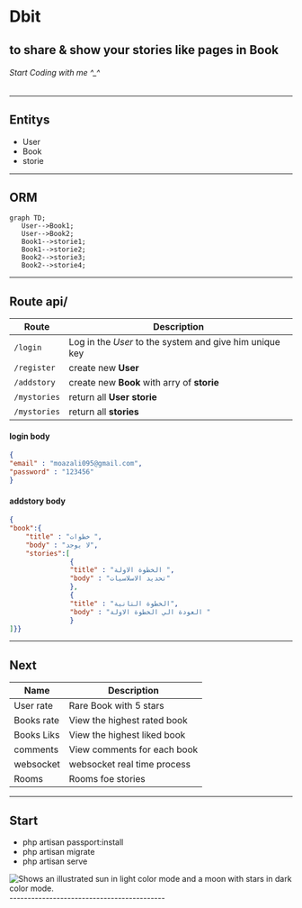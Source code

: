 # Dbit
## to share & show your stories like pages in Book
###### Start Coding with me ^_^
--------------------------------------------
 ## Entitys
- User
- Book
- storie
 ------------------------------------------
 ## ORM
 ```mermaid
graph TD;
    User-->Book1;
    User-->Book2;
    Book1-->storie1;
    Book1-->storie2;
    Book2-->storie3;
    Book2-->storie4;
```
-------------------------------------------
## Route api/
| Route | Description |
| --- | --- |
| `/login` | Log in the *User* to the system and give him unique key |
| `/register` | create new **User**  |
| `/addstory` | create new **Book** with arry of **storie**  |
| `/mystories` | return all **User**  **storie**  |  
| `/mystories` | return all **stories**  | 

#### login body
```json
{
"email" : "moazali095@gmail.com",
"password" : "123456"
}
```

#### addstory body
 
```json
{  
"book":{
    "title" : "خطوات ",
    "body" : "لا يوجد",
    "stories":[ 
               {
               "title" : "الخطوة الاولة ",
               "body" : "تحديد الاسلاسيات"
               },
               {
               "title" : "الخطوة التانية",
               "body" : "العودة الي الخطوة الاولة " 
               }
]}}
```
-------------------------------------------
## Next
| Name | Description |
| --- | --- |
| User rate | Rare Book with 5 stars |
| Books rate | View the highest rated book  |
| Books Liks | View the highest liked book  |
| comments | View comments for each book  |
| websocket | websocket real time process  |
| Rooms | Rooms foe stories |

-------------------------------------------
## Start
- php artisan passport:install
- php artisan migrate
- php artisan serve

<picture>
  <source media="(prefers-color-scheme: dark)" srcset="https://user-images.githubusercontent.com/25423296/163456776-7f95b81a-f1ed-45f7-b7ab-8fa810d529fa.png">
  <source media="(prefers-color-scheme: light)" srcset="https://user-images.githubusercontent.com/25423296/163456779-a8556205-d0a5-45e2-ac17-42d089e3c3f8.png">
  <img alt="Shows an illustrated sun in light color mode and a moon with stars in dark color mode." src="https://user-images.githubusercontent.com/25423296/163456779-a8556205-d0a5-45e2-ac17-42d089e3c3f8.png">
</picture>
-------------------------------------------



